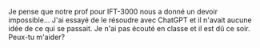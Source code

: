 Je pense que notre prof pour IFT-3000 nous a donné un devoir impossible... J'ai essayé de le résoudre avec ChatGPT et il n'avait aucune idée de ce qui se passait. Je n'ai pas écouté en classe et il est dû ce soir. Peux-tu m'aider?
